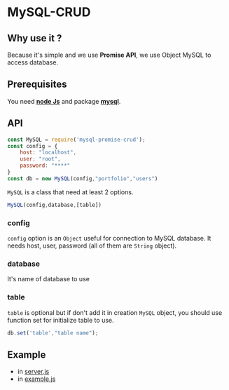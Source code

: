 # MySQL-CRUD

## Why use it ?

Because it's simple and we use **Promise API**, we use Object MySQL to access database.

## Prerequisites
You need **[node Js](https://nodejs.org/en/)** and package **[mysql](https://www.npmjs.com/package/mysql)**.

## API

```js
const MySQL = require('mysql-promise-crud');
const config = {
	host: "localhost",
	user: "root",
	password: "****"
}
const db = new MySQL(config,"portfolio","users")
```

`MySQL` is a class that need at least 2 options.

```js
MySQL(config,database,[table])
```` 

### config

`config` option is an `Object` useful for connection to MySQL database. It needs host, user, password (all of them are `String` object).

### database

It's name of database to use

### table

`table` is optional but if don't add it in creation `MySQL` object, you should use function set for initialize table to use.

```js
db.set('table',"table name");
```

## Example

- in [server.js](./example/server.js)
- in [example.js](./example/example.js)
